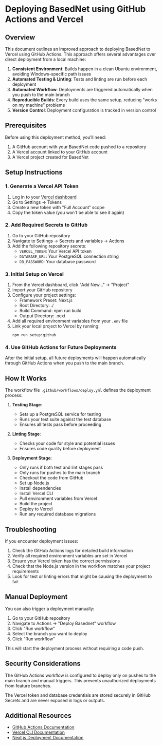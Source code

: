 # Deploying BasedNet using GitHub Actions and Vercel

## Overview

This document outlines an improved approach to deploying BasedNet to Vercel using GitHub Actions. This approach offers several advantages over direct deployment from a local machine:

1. **Consistent Environment**: Builds happen in a clean Ubuntu environment, avoiding Windows-specific path issues
2. **Automated Testing & Linting**: Tests and linting are run before each deployment
3. **Automated Workflow**: Deployments are triggered automatically when you push to the main branch
4. **Reproducible Builds**: Every build uses the same setup, reducing "works on my machine" problems
5. **Version Control**: Deployment configuration is tracked in version control

## Prerequisites

Before using this deployment method, you'll need:

1. A GitHub account with your BasedNet code pushed to a repository
2. A Vercel account linked to your GitHub account
3. A Vercel project created for BasedNet

## Setup Instructions

### 1. Generate a Vercel API Token

1. Log in to your [Vercel dashboard](https://vercel.com/dashboard)
2. Go to Settings → Tokens
3. Create a new token with "Full Account" scope
4. Copy the token value (you won't be able to see it again)

### 2. Add Required Secrets to GitHub

1. Go to your GitHub repository
2. Navigate to Settings → Secrets and variables → Actions
3. Add the following repository secrets:
   - `VERCEL_TOKEN`: Your Vercel API token
   - `DATABASE_URL`: Your PostgreSQL connection string
   - `DB_PASSWORD`: Your database password

### 3. Initial Setup on Vercel

1. From the Vercel dashboard, click "Add New..." → "Project"
2. Import your GitHub repository
3. Configure your project settings:
   - Framework Preset: Next.js
   - Root Directory: ./
   - Build Command: npm run build
   - Output Directory: .next
4. Add all required environment variables from your `.env` file
5. Link your local project to Vercel by running:
   ```
   npm run setup:github
   ```

### 4. Use GitHub Actions for Future Deployments

After the initial setup, all future deployments will happen automatically through GitHub Actions when you push to the main branch.

## How It Works

The workflow file `.github/workflows/deploy.yml` defines the deployment process:

1. **Testing Stage**:
   - Sets up a PostgreSQL service for testing
   - Runs your test suite against the test database
   - Ensures all tests pass before proceeding

2. **Linting Stage**:
   - Checks your code for style and potential issues
   - Ensures code quality before deployment

3. **Deployment Stage**:
   - Only runs if both test and lint stages pass
   - Only runs for pushes to the main branch
   - Checkout the code from GitHub
   - Set up Node.js
   - Install dependencies
   - Install Vercel CLI
   - Pull environment variables from Vercel
   - Build the project
   - Deploy to Vercel
   - Run any required database migrations

## Troubleshooting

If you encounter deployment issues:

1. Check the GitHub Actions logs for detailed build information
2. Verify all required environment variables are set in Vercel
3. Ensure your Vercel token has the correct permissions
4. Check that the Node.js version in the workflow matches your project requirements
5. Look for test or linting errors that might be causing the deployment to fail

## Manual Deployment

You can also trigger a deployment manually:

1. Go to your GitHub repository
2. Navigate to Actions → "Deploy Basednet" workflow
3. Click "Run workflow"
4. Select the branch you want to deploy
5. Click "Run workflow"

This will start the deployment process without requiring a code push.

## Security Considerations

The GitHub Actions workflow is configured to deploy only on pushes to the main branch and manual triggers. This prevents unauthorized deployments from feature branches.

The Vercel token and database credentials are stored securely in GitHub Secrets and are never exposed in logs or outputs.

## Additional Resources

- [GitHub Actions Documentation](https://docs.github.com/en/actions)
- [Vercel CLI Documentation](https://vercel.com/docs/cli)
- [Next.js Deployment Documentation](https://nextjs.org/docs/deployment)